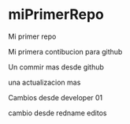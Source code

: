 # miPrimerRepo
Mi primer repo


Mi primera contibucion para github

Un commir mas desde github

una actualizacion mas


Cambios desde developer 01


cambio desde redname editos